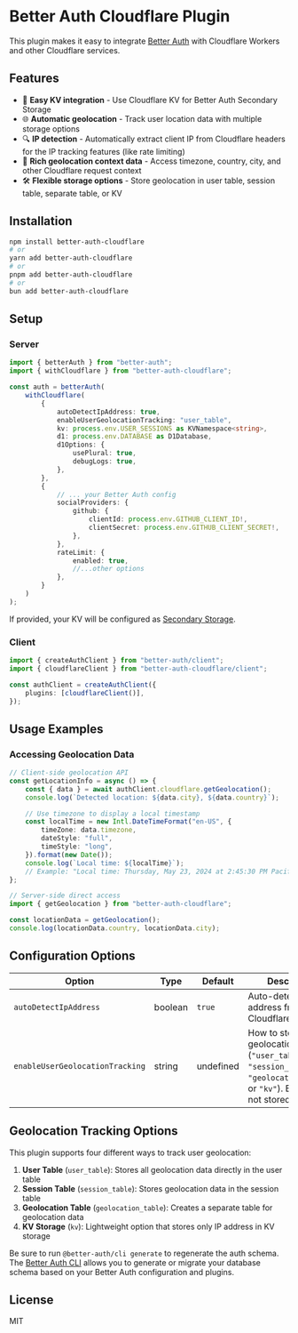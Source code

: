 # Better Auth Cloudflare Plugin

This plugin makes it easy to integrate [Better Auth](https://github.com/better-auth/better-auth) with Cloudflare Workers and other Cloudflare services.

## Features

- 🔌 **Easy KV integration** - Use Cloudflare KV for Better Auth Secondary Storage
- 🌐 **Automatic geolocation** - Track user location data with multiple storage options
- 🔍 **IP detection** - Automatically extract client IP from Cloudflare headers for the IP tracking features (like rate limiting)
- 📍 **Rich geolocation context data** - Access timezone, country, city, and other Cloudflare request context
- 🛠️ **Flexible storage options** - Store geolocation in user table, session table, separate table, or KV

## Installation

```bash
npm install better-auth-cloudflare
# or
yarn add better-auth-cloudflare
# or
pnpm add better-auth-cloudflare
# or
bun add better-auth-cloudflare
```

## Setup

### Server

```typescript
import { betterAuth } from "better-auth";
import { withCloudflare } from "better-auth-cloudflare";

const auth = betterAuth(
    withCloudflare(
        {
            autoDetectIpAddress: true,
            enableUserGeolocationTracking: "user_table",
            kv: process.env.USER_SESSIONS as KVNamespace<string>,
            d1: process.env.DATABASE as D1Database,
            d1Options: {
                usePlural: true,
                debugLogs: true,
            },
        },
        {
            // ... your Better Auth config
            socialProviders: {
                github: {
                    clientId: process.env.GITHUB_CLIENT_ID!,
                    clientSecret: process.env.GITHUB_CLIENT_SECRET!,
                },
            },
            rateLimit: {
                enabled: true,
                //...other options
            },
        }
    )
);
```

If provided, your KV will be configured as [Secondary Storage](https://www.better-auth.com/docs/concepts/database#secondary-storage).

### Client

```typescript
import { createAuthClient } from "better-auth/client";
import { cloudflareClient } from "better-auth-cloudflare/client";

const authClient = createAuthClient({
    plugins: [cloudflareClient()],
});
```

## Usage Examples

### Accessing Geolocation Data

```typescript
// Client-side geolocation API
const getLocationInfo = async () => {
    const { data } = await authClient.cloudflare.getGeolocation();
    console.log(`Detected location: ${data.city}, ${data.country}`);

    // Use timezone to display a local timestamp
    const localTime = new Intl.DateTimeFormat("en-US", {
        timeZone: data.timezone,
        dateStyle: "full",
        timeStyle: "long",
    }).format(new Date());
    console.log(`Local time: ${localTime}`);
    // Example: "Local time: Thursday, May 23, 2024 at 2:45:30 PM Pacific Daylight Time"
};

// Server-side direct access
import { getGeolocation } from "better-auth-cloudflare";

const locationData = getGeolocation();
console.log(locationData.country, locationData.city);
```

## Configuration Options

| Option                          | Type    | Default   | Description                                                                                                                 |
| ------------------------------- | ------- | --------- | --------------------------------------------------------------------------------------------------------------------------- |
| `autoDetectIpAddress`           | boolean | `true`    | Auto-detect IP address from Cloudflare headers                                                                              |
| `enableUserGeolocationTracking` | string  | undefined | How to store geolocation data (`"user_table"`, `"session_table"`, `"geolocation_table"`, or `"kv"`). By default not stored. |

## Geolocation Tracking Options

This plugin supports four different ways to track user geolocation:

1. **User Table** (`user_table`): Stores all geolocation data directly in the user table
2. **Session Table** (`session_table`): Stores geolocation data in the session table
3. **Geolocation Table** (`geolocation_table`): Creates a separate table for geolocation data
4. **KV Storage** (`kv`): Lightweight option that stores only IP address in KV storage

Be sure to run `@better-auth/cli generate` to regenerate the auth schema. The [Better Auth CLI](https://www.better-auth.com/docs/adapters/drizzle#schema-generation--migration) allows you to generate or migrate your database schema based on your Better Auth configuration and plugins.

## License

MIT

